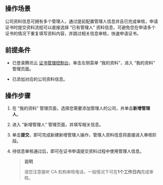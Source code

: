 ## 操作场景

公司资料信息可拥有多个管理人，通过提前配置管理人信息并且已完成审核，申请证书时提交资料流程可以直接选择 “已有管理人” 资料信息，可避免您在申请多个证书的情况下重复填写资料内容，并跳过相关信息审核，快速申请证书。

## 前提条件
- 已登录腾讯云 [证书管理控制台](https://console.cloud.tencent.com/certoverview)，单击左侧菜单 “我的资料”，进入 “我的资料” 管理页面。

- 已添加对应的公司资料信息。


## 操作步骤
1. 在 “我的资料” 管理页面，选择您需要添加管理人的公司，并单击**新增管理人**。

2. 进入 “新增管理人” 管理页面，并填写相关信息。

3. 单击**提交**，即可完成新建新增管理人操作，管理人资料信息将直接进入审核阶段。

4. 待信息审核通过后，即可在证书申请提交资料过程中使用管理人信息。 
   

   > **说明**
   > 
   > 请您注意接听 CA 机构审核电话，一般情况下可在**1个工作日内**完成审核。
   > 
